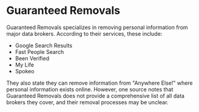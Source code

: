 # Guaranteed Removals

Guaranteed Removals specializes in removing personal information from major data brokers. According to their services, these include:

*   Google Search Results
*   Fast People Search
*   Been Verified
*   My Life
*   Spokeo

They also state they can remove information from "Anywhere Else!" where personal information exists online. However, one source notes that Guaranteed Removals does not provide a comprehensive list of all data brokers they cover, and their removal processes may be unclear.
